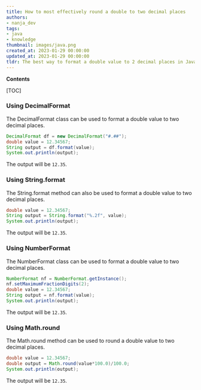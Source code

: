 ```yaml
---
title: How to most effectively round a double to two decimal places
authors:
- nanja_dev
tags:
- java
- knowledge
thumbnail: images/java.png
created_at: 2023-01-29 00:00:00
updated_at: 2023-01-29 00:00:00
tldr: The best way to format a double value to 2 decimal places in Java is to use the DecimalFormat class and set the format to `0.00`.
---
```


**Contents**

[TOC]

### Using DecimalFormat

The DecimalFormat class can be used to format a double value to two decimal places.

```java
DecimalFormat df = new DecimalFormat("#.##");
double value = 12.34567;
String output = df.format(value);
System.out.println(output);
```

The output will be `12.35`.

### Using String.format

The String.format method can also be used to format a double value to two decimal places.

```java
double value = 12.34567;
String output = String.format("%.2f", value);
System.out.println(output);
```

The output will be `12.35`.

### Using NumberFormat

The NumberFormat class can be used to format a double value to two decimal places.

```java
NumberFormat nf = NumberFormat.getInstance();
nf.setMaximumFractionDigits(2);
double value = 12.34567;
String output = nf.format(value);
System.out.println(output);
```

The output will be `12.35`.

### Using Math.round

The Math.round method can be used to round a double value to two decimal places.

```java
double value = 12.34567;
double output = Math.round(value*100.0)/100.0;
System.out.println(output);
```

The output will be `12.35`.
